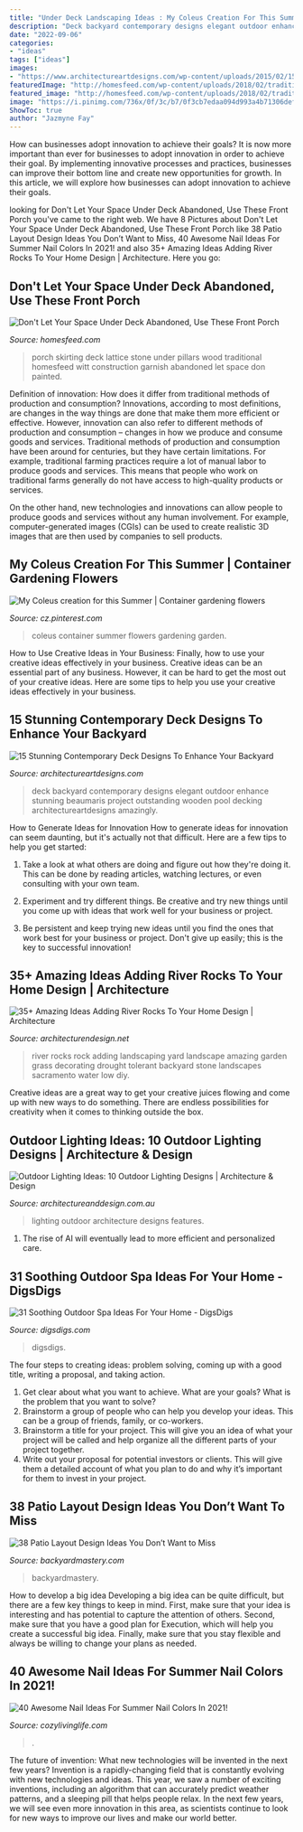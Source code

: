 ```yaml
---
title: "Under Deck Landscaping Ideas : My Coleus Creation For This Summer"
description: "Deck backyard contemporary designs elegant outdoor enhance stunning beaumaris project outstanding wooden pool decking architectureartdesigns amazingly"
date: "2022-09-06"
categories:
- "ideas"
tags: ["ideas"]
images:
- "https://www.architectureartdesigns.com/wp-content/uploads/2015/02/15-Stunning-Contemporary-Deck-Designs-To-Enhance-Your-Backyard-12-630x947.jpg"
featuredImage: "http://homesfeed.com/wp-content/uploads/2018/02/traditional-front-porch-idea-white-painted-lattice-skirting-with-diamond-cut-ventilators-medium-toned-wood-floors-white-painted-pillars-natural-stone-pillars-for-skirting.jpg"
featured_image: "http://homesfeed.com/wp-content/uploads/2018/02/traditional-front-porch-idea-white-painted-lattice-skirting-with-diamond-cut-ventilators-medium-toned-wood-floors-white-painted-pillars-natural-stone-pillars-for-skirting.jpg"
image: "https://i.pinimg.com/736x/0f/3c/b7/0f3cb7edaa094d993a4b71306defbbc3.jpg"
ShowToc: true
author: "Jazmyne Fay"
---
```



How can businesses adopt innovation to achieve their goals?
It is now more important than ever for businesses to adopt innovation in order to achieve their goal. By implementing innovative processes and practices, businesses can improve their bottom line and create new opportunities for growth. In this article, we will explore how businesses can adopt innovation to achieve their goals.

	

		
looking for Don&#039;t Let Your Space Under Deck Abandoned, Use These Front Porch you've came to the right web. We have 8 Pictures about Don&#039;t Let Your Space Under Deck Abandoned, Use These Front Porch like 38 Patio Layout Design Ideas You Don’t Want to Miss, 40 Awesome Nail Ideas For Summer Nail Colors In 2021! and also 35+ Amazing Ideas Adding River Rocks To Your Home Design | Architecture. Here you go:
		
    
## Don&#039;t Let Your Space Under Deck Abandoned, Use These Front Porch

<img loading=lazy src="http://homesfeed.com/wp-content/uploads/2018/02/traditional-front-porch-idea-white-painted-lattice-skirting-with-diamond-cut-ventilators-medium-toned-wood-floors-white-painted-pillars-natural-stone-pillars-for-skirting.jpg" onerror="this.onerror=null;this.src='https://tse2.mm.bing.net/th?id=OIP.Xweg59Z01xnbZhuBrmpkwAHaLJ&amp;pid=15.1';" alt="Don&#039;t Let Your Space Under Deck Abandoned, Use These Front Porch">

_Source: homesfeed.com_

>porch skirting deck lattice stone under pillars wood traditional homesfeed witt construction garnish abandoned let space don painted. 

	

Definition of innovation: How does it differ from traditional methods of production and consumption?
Innovations, according to most definitions, are changes in the way things are done that make them more efficient or effective. However, innovation can also refer to different methods of production and consumption – changes in how we produce and consume goods and services.
Traditional methods of production and consumption have been around for centuries, but they have certain limitations. For example, traditional farming practices require a lot of manual labor to produce goods and services. This means that people who work on traditional farms generally do not have access to high-quality products or services.

On the other hand, new technologies and innovations can allow people to produce goods and services without any human involvement. For example, computer-generated images (CGIs) can be used to create realistic 3D images that are then used by companies to sell products.

    
## My Coleus Creation For This Summer | Container Gardening Flowers

<img loading=lazy src="https://i.pinimg.com/736x/0f/3c/b7/0f3cb7edaa094d993a4b71306defbbc3.jpg" onerror="this.onerror=null;this.src='https://tse1.mm.bing.net/th?id=OIP.9rsvNOpJboiRUDxtcyUjNgHaLM&amp;pid=15.1';" alt="My Coleus creation for this Summer | Container gardening flowers">

_Source: cz.pinterest.com_

>coleus container summer flowers gardening garden. 

	

How to Use Creative Ideas in Your Business: Finally, how to use your creative ideas effectively in your business.
Creative ideas can be an essential part of any business. However, it can be hard to get the most out of your creative ideas. Here are some tips to help you use your creative ideas effectively in your business.

    
## 15 Stunning Contemporary Deck Designs To Enhance Your Backyard

<img loading=lazy src="https://www.architectureartdesigns.com/wp-content/uploads/2015/02/15-Stunning-Contemporary-Deck-Designs-To-Enhance-Your-Backyard-12-630x947.jpg" onerror="this.onerror=null;this.src='https://tse4.mm.bing.net/th?id=OIP.pfo-0cdgfDqXQ1ZAqPmBqwHaLI&amp;pid=15.1';" alt="15 Stunning Contemporary Deck Designs To Enhance Your Backyard">

_Source: architectureartdesigns.com_

>deck backyard contemporary designs elegant outdoor enhance stunning beaumaris project outstanding wooden pool decking architectureartdesigns amazingly. 

	

How to Generate Ideas for Innovation
How to generate ideas for innovation can seem daunting, but it's actually not that difficult. Here are a few tips to help you get started:
1. Take a look at what others are doing and figure out how they're doing it. This can be done by reading articles, watching lectures, or even consulting with your own team.

2. Experiment and try different things. Be creative and try new things until you come up with ideas that work well for your business or project.

3. Be persistent and keep trying new ideas until you find the ones that work best for your business or project. Don't give up easily; this is the key to successful innovation!

    
## 35+ Amazing Ideas Adding River Rocks To Your Home Design | Architecture

<img loading=lazy src="http://cdn.architecturendesign.net/wp-content/uploads/2015/06/AD-Add-River-Rocks-To-Home-11.jpg" onerror="this.onerror=null;this.src='https://tse2.mm.bing.net/th?id=OIP.zNUFlzA7H2TjP0mNPsOXOAHaLG&amp;pid=15.1';" alt="35+ Amazing Ideas Adding River Rocks To Your Home Design | Architecture">

_Source: architecturendesign.net_

>river rocks rock adding landscaping yard landscape amazing garden grass decorating drought tolerant backyard stone landscapes sacramento water low diy. 

	

Creative ideas are a great way to get your creative juices flowing and come up with new ways to do something. There are endless possibilities for creativity when it comes to thinking outside the box.

    
## Outdoor Lighting Ideas: 10 Outdoor Lighting Designs | Architecture &amp; Design

<img loading=lazy src="http://www.architectureanddesign.com.au/getmedia/b774817f-ba5f-44b4-82ab-54e368e6910a/DSpace_Hero.aspx?width=1000&amp;height=750&amp;ext=.jpg" onerror="this.onerror=null;this.src='https://tse4.mm.bing.net/th?id=OIP.OManwzuXMQbup_ORRA98sQHaFj&amp;pid=15.1';" alt="Outdoor Lighting Ideas: 10 Outdoor Lighting Designs | Architecture &amp; Design">

_Source: architectureanddesign.com.au_

>lighting outdoor architecture designs features. 

	

1. The rise of AI will eventually lead to more efficient and personalized care. 

    
## 31 Soothing Outdoor Spa Ideas For Your Home - DigsDigs

<img loading=lazy src="https://www.digsdigs.com/photos/soothing-outdoor-spa-ideas-for-your-home-7-554x787.jpg" onerror="this.onerror=null;this.src='https://tse1.mm.bing.net/th?id=OIP.88yefgoqPp6mDJlAeFfmlwHaKh&amp;pid=15.1';" alt="31 Soothing Outdoor Spa Ideas For Your Home - DigsDigs">

_Source: digsdigs.com_

>digsdigs. 

	

The four steps to creating ideas: problem solving, coming up with a good title, writing a proposal, and taking action.
1. Get clear about what you want to achieve. What are your goals? What is the problem that you want to solve? 
2. Brainstorm a group of people who can help you develop your ideas. This can be a group of friends, family, or co-workers. 
3. Brainstorm a title for your project. This will give you an idea of what your project will be called and help organize all the different parts of your project together. 
4. Write out your proposal for potential investors or clients. This will give them a detailed account of what you plan to do and why it’s important for them to invest in your project.

    
## 38 Patio Layout Design Ideas You Don’t Want To Miss

<img loading=lazy src="http://backyardmastery.com/wp-content/uploads/2017/05/1-patio-layout-design-ideas.jpg" onerror="this.onerror=null;this.src='https://tse1.mm.bing.net/th?id=OIP.0s28DLBz0f4BYufKV3OzZQHaI9&amp;pid=15.1';" alt="38 Patio Layout Design Ideas You Don’t Want to Miss">

_Source: backyardmastery.com_

>backyardmastery. 

	

How to develop a big idea
Developing a big idea can be quite difficult, but there are a few key things to keep in mind. First, make sure that your idea is interesting and has potential to capture the attention of others. Second, make sure that you have a good plan for Execution, which will help you create a successful big idea. Finally, make sure that you stay flexible and always be willing to change your plans as needed.

    
## 40 Awesome Nail Ideas For Summer Nail Colors In 2021!

<img loading=lazy src="https://cozylivinglife.com/wp-content/uploads/2021/05/25-2-768x1152.jpg" onerror="this.onerror=null;this.src='https://tse1.mm.bing.net/th?id=OIP.5XrsSYrPTfXgjxiVBpsZaAHaLH&amp;pid=15.1';" alt="40 Awesome Nail Ideas For Summer Nail Colors In 2021!">

_Source: cozylivinglife.com_

>. 

	

The future of invention: What new technologies will be invented in the next few years?
Invention is a rapidly-changing field that is constantly evolving with new technologies and ideas. This year, we saw a number of exciting inventions, including an algorithm that can accurately predict weather patterns, and a sleeping pill that helps people relax. In the next few years, we will see even more innovation in this area, as scientists continue to look for new ways to improve our lives and make our world better.

